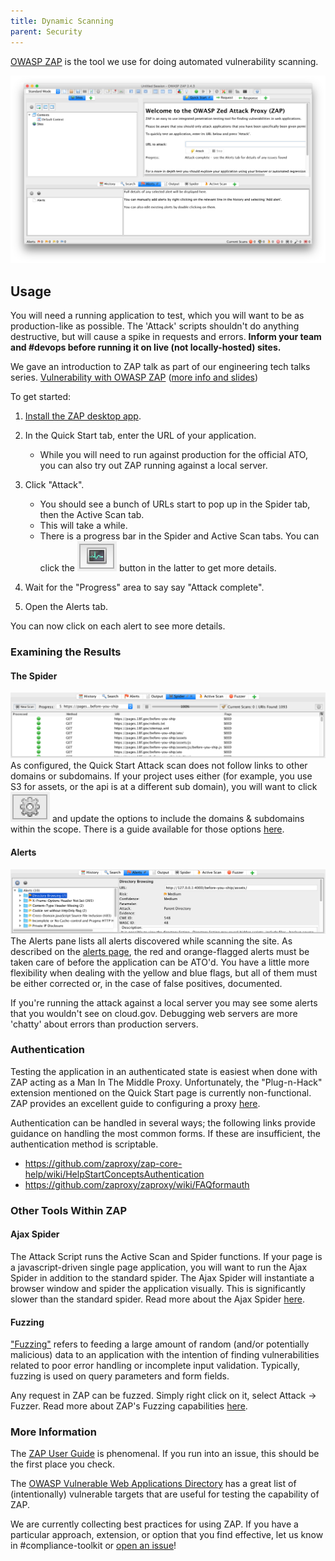 ```yaml
---
title: Dynamic Scanning
parent: Security
---
```


[OWASP ZAP](https://www.owasp.org/index.php/OWASP_Zed_Attack_Proxy_Project) is the tool we use for doing automated vulnerability scanning.

![zap home screen](../../assets/images/zap_home.png)

## Usage

You will need a running application to test, which you will want to be as production-like as possible. The 'Attack' scripts shouldn't do anything destructive, but will cause a spike in requests and errors. **Inform your team and #devops before running it on live (not locally-hosted) sites.**

We gave an introduction to ZAP talk as part of our engineering tech talks series. [Vulnerability with OWASP ZAP](https://www.youtube.com/watch?v=2Dp7pAvKHaM) ([more info and slides](https://github.com/18F/tech-talks/tree/master/vuln-scanning))

To get started:

1. [Install the ZAP desktop app](https://github.com/zaproxy/zaproxy/wiki/Downloads).
1. In the Quick Start tab, enter the URL of your application.
    * While you will need to run against production for the official ATO, you can also try out ZAP running against a local server.

1. Click "Attack".
    * You should see a bunch of URLs start to pop up in the Spider tab, then the Active Scan tab.
    * This will take a while.
    * There is a progress bar in the Spider and Active Scan tabs. You can click the <img class="inline" src="../../assets/images/zap_graph.png" alt="small graph icon"/> button in the latter to get more details.
1. Wait for the "Progress" area to say say "Attack complete".
1. Open the Alerts tab.

You can now click on each alert to see more details.

### Examining the Results

#### The Spider

![spider results](../../assets/images/spider_results.png)
As configured, the Quick Start Attack scan does not follow links to other domains or subdomains. If your project uses either (for example, you use S3 for assets, or the api is at a different sub domain), you will want to click <img class="inline" src="../../assets/images/zap_options.png" alt="small options icon"/> and update the options to include the domains & subdomains within the scope. There is a guide available for those options [here](https://github.com/zaproxy/zap-core-help/wiki/HelpUiDialogsOptionsSpider).

#### Alerts

![alert results](../../assets/images/alert_results.png)
The Alerts pane lists all alerts discovered while scanning the site. As described on the [alerts page](../scanning#alerts), the red and orange-flagged alerts must be taken care of before the application can be ATO'd. You have a little more flexibility when dealing with the yellow and blue flags, but all of them must be either corrected or, in the case of false positives, documented.

If you're running the attack against a local server you may see some alerts that you wouldn't see on cloud.gov. Debugging web servers are more 'chatty' about errors than production servers.

### Authentication

Testing the application in an authenticated state is easiest when done with ZAP acting as a Man In The Middle Proxy. Unfortunately, the "Plug-n-Hack" extension mentioned on the Quick Start page is currently non-functional. ZAP provides an excellent guide to configuring a proxy [here](https://github.com/zaproxy/zap-core-help/wiki/HelpStartProxies).

Authentication can be handled in several ways; the following links provide guidance on handling the most common forms. If these are insufficient, the authentication method is scriptable.
 
* <https://github.com/zaproxy/zap-core-help/wiki/HelpStartConceptsAuthentication>
* <https://github.com/zaproxy/zaproxy/wiki/FAQformauth>

### Other Tools Within ZAP

#### Ajax Spider

The Attack Script runs the Active Scan and Spider functions. If your page is a javascript-driven single page application, you will want to run the Ajax Spider in addition to the standard spider. The Ajax Spider will instantiate a browser window and spider the application visually. This is significantly slower than the standard spider. Read more about the Ajax Spider [here](https://github.com/zaproxy/zap-core-help/wiki/HelpAddonsSpiderAjaxConcepts).

#### Fuzzing

["Fuzzing"](https://en.wikipedia.org/wiki/Fuzz_testing) refers to feeding a large amount of random (and/or potentially malicious) data to an application with the intention of finding vulnerabilities related to poor error handling or incomplete input validation. Typically, fuzzing is used on query parameters and form fields.

Any request in ZAP can be fuzzed. Simply right click on it, select Attack -> Fuzzer. Read more about ZAP's Fuzzing capabilities [here](https://github.com/zaproxy/zap-core-help/wiki/HelpAddonsFuzzConcepts).

### More Information

The [ZAP User Guide](https://github.com/zaproxy/zap-core-help/wiki) is phenomenal. If you run into an issue, this should be the first place you check.

The [OWASP Vulnerable Web Applications Directory](https://www.owasp.org/index.php/OWASP_Vulnerable_Web_Applications_Directory_Project#tab=Main) has a great list of (intentionally) vulnerable targets that are useful for testing the capability of ZAP.

We are currently collecting best practices for using ZAP. If you have a particular approach, extension, or option that you find effective, let us know in #compliance-toolkit or [open an issue](https://github.com/18f/before-you-ship/issues/new)!

